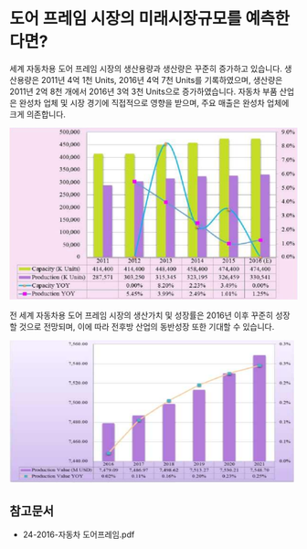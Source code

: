 # 도어 프레임 시장의 미래시장규모를 예측한다면?

세계 자동차용 도어 프레임 시장의 생산용량과 생산량은 꾸준히 증가하고 있습니다. 
생산용량은 2011년 4억 1천 Units, 2016년 4억 7천 Units를 기록하였으며, 생산량은 2011년 2억 8천 개에서 2016년 3억 3천 Units으로 증가하였습니다. 
자동차 부품 산업은 완성차 업체 및 시장 경기에 직접적으로 영향을 받으며, 주요 매출은 완성차 업체에 크게 의존합니다.

![전_세계_자동차용_도어_프레임_시장_생산용량_및_생산량_규모](./images/도어프레임_Q14_1_1.PNG)

전 세계 자동차용 도어 프레임 시장의 생산가치 및 성장률은 2016년 이후 꾸준히 성장할 것으로 전망되며, 이에 따라 전후방 산업의 동반성장 또한 기대할 수 있습니다.

![세계_자동차용_도어_프레임_시장_생산가치_및_성장률](./images/도어프레임_Q14_1_1_.PNG)

## 참고문서
- 24-2016-자동차 도어프레임.pdf
